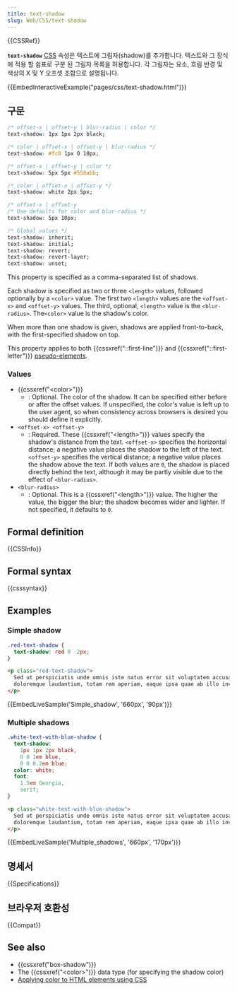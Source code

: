 ```yaml
---
title: text-shadow
slug: Web/CSS/text-shadow
---
```


{{CSSRef}}

**`text-shadow`** [CSS](/ko/docs/Web/CSS) 속성은 텍스트에 그림자(shadow)를 추가합니다. 텍스트와 그 장식에 적용 할 쉼표로 구분 된 그림자 목록을 허용합니다. 각 그림자는 요소, 흐림 반경 및 색상의 X 및 Y 오프셋 조합으로 설명됩니다.

{{EmbedInteractiveExample("pages/css/text-shadow.html")}}

## 구문

```css
/* offset-x | offset-y | blur-radius | color */
text-shadow: 1px 1px 2px black;

/* color | offset-x | offset-y | blur-radius */
text-shadow: #fc0 1px 0 10px;

/* offset-x | offset-y | color */
text-shadow: 5px 5px #558abb;

/* color | offset-x | offset-y */
text-shadow: white 2px 5px;

/* offset-x | offset-y
/* Use defaults for color and blur-radius */
text-shadow: 5px 10px;

/* Global values */
text-shadow: inherit;
text-shadow: initial;
text-shadow: revert;
text-shadow: revert-layer;
text-shadow: unset;
```

This property is specified as a comma-separated list of shadows.

Each shadow is specified as two or three `<length>` values, followed optionally by a `<color>` value. The first two `<length>` values are the `<offset-x>` and `<offset-y>` values. The third, optional, `<length>` value is the `<blur-radius>`. The`<color>` value is the shadow's color.

When more than one shadow is given, shadows are applied front-to-back, with the first-specified shadow on top.

This property applies to both {{cssxref("::first-line")}} and {{cssxref("::first-letter")}} [pseudo-elements](/ko/docs/Web/CSS/Pseudo-elements).

### Values

- {{cssxref("&lt;color&gt;")}}
  - : Optional. The color of the shadow. It can be specified either before or after the offset values. If unspecified, the color's value is left up to the user agent, so when consistency across browsers is desired you should define it explicitly.
- `<offset-x> <offset-y>`
  - : Required. These {{cssxref("&lt;length&gt;")}} values specify the shadow's distance from the text. `<offset-x>` specifies the horizontal distance; a negative value places the shadow to the left of the text. `<offset-y>` specifies the vertical distance; a negative value places the shadow above the text. If both values are `0`, the shadow is placed directly behind the text, although it may be partly visible due to the effect of `<blur-radius>`.
- `<blur-radius>`
  - : Optional. This is a {{cssxref("&lt;length&gt;")}} value. The higher the value, the bigger the blur; the shadow becomes wider and lighter. If not specified, it defaults to `0`.

## Formal definition

{{CSSInfo}}

## Formal syntax

{{csssyntax}}

## Examples

### Simple shadow

```css
.red-text-shadow {
  text-shadow: red 0 -2px;
}
```

```html
<p class="red-text-shadow">
  Sed ut perspiciatis unde omnis iste natus error sit voluptatem accusantium
  doloremque laudantium, totam rem aperiam, eaque ipsa quae ab illo inventore.
</p>
```

{{EmbedLiveSample('Simple_shadow', '660px', '90px')}}

### Multiple shadows

```css
.white-text-with-blue-shadow {
  text-shadow:
    1px 1px 2px black,
    0 0 1em blue,
    0 0 0.2em blue;
  color: white;
  font:
    1.5em Georgia,
    serif;
}
```

```html
<p class="white-text-with-blue-shadow">
  Sed ut perspiciatis unde omnis iste natus error sit voluptatem accusantium
  doloremque laudantium, totam rem aperiam, eaque ipsa quae ab illo inventore.
</p>
```

{{EmbedLiveSample('Multiple_shadows', '660px', '170px')}}

## 명세서

{{Specifications}}

## 브라우저 호환성

{{Compat}}

## See also

- {{cssxref("box-shadow")}}
- The {{cssxref("&lt;color&gt;")}} data type (for specifying the shadow color)
- [Applying color to HTML elements using CSS](/ko/docs/Web/CSS/CSS_Colors/Applying_color)
